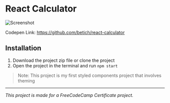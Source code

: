 # React Calculator

![Screenshot](https://www.dl.dropboxusercontent.com/s/9ase2v8t5pr2clv/react-calculator.png?dl=0 "Screenshot")

Codepen Link: https://github.com/betich/react-calculator

## Installation

1. Download the project zip file or clone the project
2. Open the project in the terminal and run `npm start`

> Note: This project is my first styled components project that involves theming

----
*This project is made for a FreeCodeCamp Certificate project.*